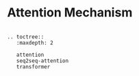# Attention Mechanism

```eval_rst

.. toctree::
   :maxdepth: 2

   attention
   seq2seq-attention
   transformer

```
